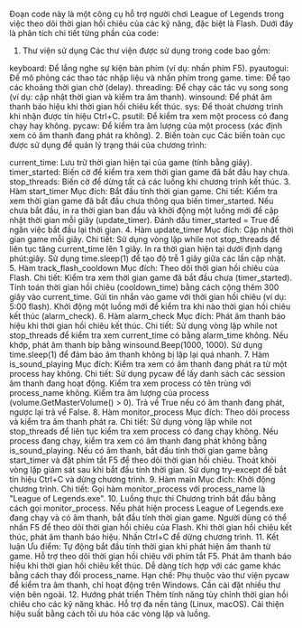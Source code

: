Đoạn code này là một công cụ hỗ trợ người chơi League of Legends trong việc theo dõi thời gian hồi chiêu của các kỹ năng, đặc biệt là Flash. Dưới đây là phân tích chi tiết từng phần của code:

1. Thư viện sử dụng
Các thư viện được sử dụng trong code bao gồm:

keyboard: Để lắng nghe sự kiện bàn phím (ví dụ: nhấn phím F5).
pyautogui: Để mô phỏng các thao tác nhập liệu và nhấn phím trong game.
time: Để tạo các khoảng thời gian chờ (delay).
threading: Để chạy các tác vụ song song (ví dụ: cập nhật thời gian và kiểm tra âm thanh).
winsound: Để phát âm thanh báo hiệu khi thời gian hồi chiêu kết thúc.
sys: Để thoát chương trình khi nhận được tín hiệu Ctrl+C.
psutil: Để kiểm tra xem một process có đang chạy hay không.
pycaw: Để kiểm tra âm lượng của một process (xác định xem có âm thanh đang phát ra không).
2. Biến toàn cục
Các biến toàn cục được sử dụng để quản lý trạng thái của chương trình:

current_time: Lưu trữ thời gian hiện tại của game (tính bằng giây).
timer_started: Biến cờ để kiểm tra xem thời gian game đã bắt đầu hay chưa.
stop_threads: Biến cờ để dừng tất cả các luồng khi chương trình kết thúc.
3. Hàm start_timer
Mục đích: Bắt đầu tính thời gian game.
Chi tiết:
Kiểm tra xem thời gian game đã bắt đầu chưa thông qua biến timer_started.
Nếu chưa bắt đầu, in ra thời gian ban đầu và khởi động một luồng mới để cập nhật thời gian mỗi giây (update_timer).
Đánh dấu timer_started = True để ngăn việc bắt đầu lại thời gian.
4. Hàm update_timer
Mục đích: Cập nhật thời gian game mỗi giây.
Chi tiết:
Sử dụng vòng lặp while not stop_threads để liên tục tăng current_time lên 1 giây.
In ra thời gian hiện tại dưới định dạng phút:giây.
Sử dụng time.sleep(1) để tạo độ trễ 1 giây giữa các lần cập nhật.
5. Hàm track_flash_cooldown
Mục đích: Theo dõi thời gian hồi chiêu của Flash.
Chi tiết:
Kiểm tra xem thời gian game đã bắt đầu chưa (timer_started).
Tính toán thời gian hồi chiêu (cooldown_time) bằng cách cộng thêm 300 giây vào current_time.
Gửi tin nhắn vào game với thời gian hồi chiêu (ví dụ: 5:00 flash).
Khởi động một luồng mới để kiểm tra khi nào thời gian hồi chiêu kết thúc (alarm_check).
6. Hàm alarm_check
Mục đích: Phát âm thanh báo hiệu khi thời gian hồi chiêu kết thúc.
Chi tiết:
Sử dụng vòng lặp while not stop_threads để kiểm tra xem current_time có bằng alarm_time không.
Nếu khớp, phát âm thanh bíp bằng winsound.Beep(1000, 1000).
Sử dụng time.sleep(1) để đảm bảo âm thanh không bị lặp lại quá nhanh.
7. Hàm is_sound_playing
Mục đích: Kiểm tra xem có âm thanh đang phát ra từ một process hay không.
Chi tiết:
Sử dụng pycaw để lấy danh sách các session âm thanh đang hoạt động.
Kiểm tra xem process có tên trùng với process_name không.
Kiểm tra âm lượng của process (volume.GetMasterVolume() > 0).
Trả về True nếu có âm thanh đang phát, ngược lại trả về False.
8. Hàm monitor_process
Mục đích: Theo dõi process và kiểm tra âm thanh phát ra.
Chi tiết:
Sử dụng vòng lặp while not stop_threads để liên tục kiểm tra xem process có đang chạy không.
Nếu process đang chạy, kiểm tra xem có âm thanh đang phát không bằng is_sound_playing.
Nếu có âm thanh, bắt đầu tính thời gian game bằng start_timer và đặt phím tắt F5 để theo dõi thời gian hồi chiêu.
Thoát khỏi vòng lặp giám sát sau khi bắt đầu tính thời gian.
Sử dụng try-except để bắt tín hiệu Ctrl+C và dừng chương trình.
9. Hàm main
Mục đích: Khởi động chương trình.
Chi tiết:
Gọi hàm monitor_process với process_name là "League of Legends.exe".
10. Luồng thực thi
Chương trình bắt đầu bằng cách gọi monitor_process.
Nếu phát hiện process League of Legends.exe đang chạy và có âm thanh, bắt đầu tính thời gian game.
Người dùng có thể nhấn F5 để theo dõi thời gian hồi chiêu của Flash.
Khi thời gian hồi chiêu kết thúc, phát âm thanh báo hiệu.
Nhấn Ctrl+C để dừng chương trình.
11. Kết luận
Ưu điểm:
Tự động bắt đầu tính thời gian khi phát hiện âm thanh từ game.
Hỗ trợ theo dõi thời gian hồi chiêu với phím tắt F5.
Phát âm thanh báo hiệu khi thời gian hồi chiêu kết thúc.
Dễ dàng tích hợp với các game khác bằng cách thay đổi process_name.
Hạn chế:
Phụ thuộc vào thư viện pycaw để kiểm tra âm thanh, chỉ hoạt động trên Windows.
Cần cài đặt nhiều thư viện bên ngoài.
12. Hướng phát triển
Thêm tính năng tùy chỉnh thời gian hồi chiêu cho các kỹ năng khác.
Hỗ trợ đa nền tảng (Linux, macOS).
Cải thiện hiệu suất bằng cách tối ưu hóa các vòng lặp và luồng.
